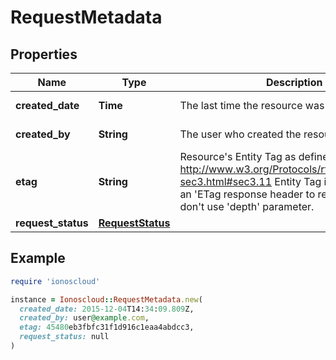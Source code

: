 # RequestMetadata

## Properties

| Name | Type | Description | Notes |
| ---- | ---- | ----------- | ----- |
| **created_date** | **Time** | The last time the resource was created. | [optional][readonly] |
| **created_by** | **String** | The user who created the resource. | [optional][readonly] |
| **etag** | **String** | Resource&#39;s Entity Tag as defined in http://www.w3.org/Protocols/rfc2616/rfc2616-sec3.html#sec3.11  Entity Tag is also added as an &#39;ETag response header to requests which don&#39;t use &#39;depth&#39; parameter.  | [optional][readonly] |
| **request_status** | [**RequestStatus**](RequestStatus.md) |  | [optional] |

## Example

```ruby
require 'ionoscloud'

instance = Ionoscloud::RequestMetadata.new(
  created_date: 2015-12-04T14:34:09.809Z,
  created_by: user@example.com,
  etag: 45480eb3fbfc31f1d916c1eaa4abdcc3,
  request_status: null
)
```

